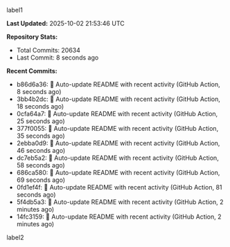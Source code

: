 
label1 
<!-- ACTIVITY_START -->
**Last Updated:** 2025-10-02 21:53:46 UTC

**Repository Stats:**
- Total Commits: 20634
- Last Commit: 8 seconds ago

**Recent Commits:**
- b86d6a36: 🤖 Auto-update README with recent activity (GitHub Action, 8 seconds ago)
- 3bb4b2dc: 🤖 Auto-update README with recent activity (GitHub Action, 18 seconds ago)
- 0cfa64a7: 🤖 Auto-update README with recent activity (GitHub Action, 25 seconds ago)
- 377f0055: 🤖 Auto-update README with recent activity (GitHub Action, 35 seconds ago)
- 2ebba0d9: 🤖 Auto-update README with recent activity (GitHub Action, 46 seconds ago)
- dc7eb5a2: 🤖 Auto-update README with recent activity (GitHub Action, 58 seconds ago)
- 686ca580: 🤖 Auto-update README with recent activity (GitHub Action, 69 seconds ago)
- 0fd1ef4f: 🤖 Auto-update README with recent activity (GitHub Action, 81 seconds ago)
- 5f4db5a3: 🤖 Auto-update README with recent activity (GitHub Action, 2 minutes ago)
- 14fc3159: 🤖 Auto-update README with recent activity (GitHub Action, 2 minutes ago)
<!-- ACTIVITY_END -->

label2
